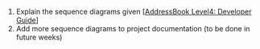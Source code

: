 <panel type="warning" header=":trophy: Can use intermediate-level sequence diagrams :star::star:" expandable expanded no-close>

<panel type="warning" header=":trophy: Can interpret sequence diagrams with object deletion :star::star:" expandable>
  <include src="../../book/uml/sequenceDiagrams/objectDeletion/full.md" />
<!-- TODO: add evidence -->
</panel>

<panel type="warning" header=":trophy: Can interpret sequence diagrams with self invocation :star::star:" expandable>
  <include src="../../book/uml/sequenceDiagrams/selfInvocation/full.md" />
<!-- TODO: add evidence -->
</panel>

<panel type="warning" header=":trophy: Can interpret sequence diagrams with alternative paths :star::star:" expandable>
  <include src="../../book/uml/sequenceDiagrams/alternativePaths/full.md" />
<!-- TODO: add evidence -->
</panel>

<panel type="warning" header=":trophy: Can interpret sequence diagrams with optional paths :star::star:" expandable>
  <include src="../../book/uml/sequenceDiagrams/optionalPaths/full.md" />
<!-- TODO: add evidence -->
</panel>

<panel type="warning" header=":trophy: Can interpret sequence diagrams with reference frames :star::star:" expandable>
  <include src="../../book/uml/sequenceDiagrams/referenceFrames/full.md" />
<!-- TODO: add evidence -->
</panel>

<panel type="info" header=":trophy: Can draw intermediate level sequence diagrams :star::star::star:" expandable>
  <include src="../../book/modeling/modelingBehaviors/sequenceDiagramsIntermediate/full.md" />
  <panel header=":dart: Evidence" expanded>

1. Explain the sequence diagrams given [[AddressBook Level4: Developer Guide](https://nus-cs2103-ay1718s1.github.io/addressbook-level4/DeveloperGuide.html)]
2. Add more sequence diagrams to project documentation (to be done in future weeks)

  </panel>
</panel>

<panel type="success" header=":trophy: Can interpret sequence diagrams with parallel paths :star::star::star::star:" expandable>
  <include src="../../book/uml/sequenceDiagrams/parallelPaths/full.md" />
<!-- TODO: add evidence -->
</panel>

</panel>
